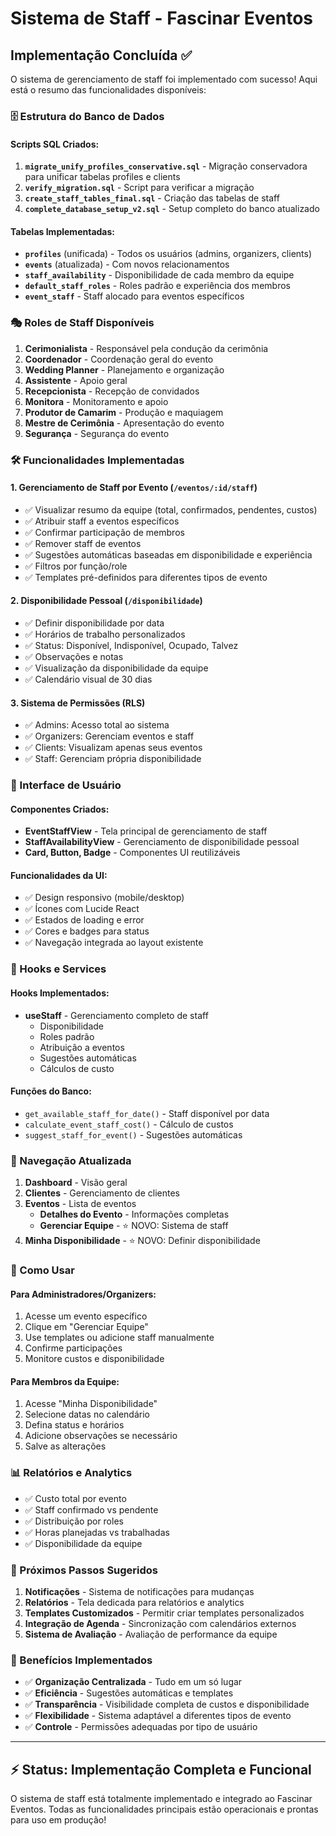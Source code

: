 # Sistema de Staff - Fascinar Eventos

## Implementação Concluída ✅

O sistema de gerenciamento de staff foi implementado com sucesso! Aqui está o resumo das funcionalidades disponíveis:

### 🗄️ Estrutura do Banco de Dados

#### Scripts SQL Criados:
1. **`migrate_unify_profiles_conservative.sql`** - Migração conservadora para unificar tabelas profiles e clients
2. **`verify_migration.sql`** - Script para verificar a migração
3. **`create_staff_tables_final.sql`** - Criação das tabelas de staff
4. **`complete_database_setup_v2.sql`** - Setup completo do banco atualizado

#### Tabelas Implementadas:
- **`profiles`** (unificada) - Todos os usuários (admins, organizers, clients)
- **`events`** (atualizada) - Com novos relacionamentos
- **`staff_availability`** - Disponibilidade de cada membro da equipe
- **`default_staff_roles`** - Roles padrão e experiência dos membros
- **`event_staff`** - Staff alocado para eventos específicos

### 🎭 Roles de Staff Disponíveis

1. **Cerimonialista** - Responsável pela condução da cerimônia
2. **Coordenador** - Coordenação geral do evento
3. **Wedding Planner** - Planejamento e organização
4. **Assistente** - Apoio geral
5. **Recepcionista** - Recepção de convidados
6. **Monitora** - Monitoramento e apoio
7. **Produtor de Camarim** - Produção e maquiagem
8. **Mestre de Cerimônia** - Apresentação do evento
9. **Segurança** - Segurança do evento

### 🛠️ Funcionalidades Implementadas

#### 1. Gerenciamento de Staff por Evento (`/eventos/:id/staff`)
- ✅ Visualizar resumo da equipe (total, confirmados, pendentes, custos)
- ✅ Atribuir staff a eventos específicos
- ✅ Confirmar participação de membros
- ✅ Remover staff de eventos
- ✅ Sugestões automáticas baseadas em disponibilidade e experiência
- ✅ Filtros por função/role
- ✅ Templates pré-definidos para diferentes tipos de evento

#### 2. Disponibilidade Pessoal (`/disponibilidade`)
- ✅ Definir disponibilidade por data
- ✅ Horários de trabalho personalizados
- ✅ Status: Disponível, Indisponível, Ocupado, Talvez
- ✅ Observações e notas
- ✅ Visualização da disponibilidade da equipe
- ✅ Calendário visual de 30 dias

#### 3. Sistema de Permissões (RLS)
- ✅ Admins: Acesso total ao sistema
- ✅ Organizers: Gerenciam eventos e staff
- ✅ Clients: Visualizam apenas seus eventos
- ✅ Staff: Gerenciam própria disponibilidade

### 🎨 Interface de Usuário

#### Componentes Criados:
- **EventStaffView** - Tela principal de gerenciamento de staff
- **StaffAvailabilityView** - Gerenciamento de disponibilidade pessoal
- **Card, Button, Badge** - Componentes UI reutilizáveis

#### Funcionalidades da UI:
- ✅ Design responsivo (mobile/desktop)
- ✅ Ícones com Lucide React
- ✅ Estados de loading e error
- ✅ Cores e badges para status
- ✅ Navegação integrada ao layout existente

### 🔧 Hooks e Services

#### Hooks Implementados:
- **useStaff** - Gerenciamento completo de staff
  - Disponibilidade
  - Roles padrão
  - Atribuição a eventos
  - Sugestões automáticas
  - Cálculos de custo

#### Funções do Banco:
- `get_available_staff_for_date()` - Staff disponível por data
- `calculate_event_staff_cost()` - Cálculo de custos
- `suggest_staff_for_event()` - Sugestões automáticas

### 📱 Navegação Atualizada

1. **Dashboard** - Visão geral
2. **Clientes** - Gerenciamento de clientes
3. **Eventos** - Lista de eventos
   - **Detalhes do Evento** - Informações completas
   - **Gerenciar Equipe** - ⭐ NOVO: Sistema de staff
4. **Minha Disponibilidade** - ⭐ NOVO: Definir disponibilidade

### 🚀 Como Usar

#### Para Administradores/Organizers:
1. Acesse um evento específico
2. Clique em "Gerenciar Equipe"
3. Use templates ou adicione staff manualmente
4. Confirme participações
5. Monitore custos e disponibilidade

#### Para Membros da Equipe:
1. Acesse "Minha Disponibilidade"
2. Selecione datas no calendário
3. Defina status e horários
4. Adicione observações se necessário
5. Salve as alterações

### 📊 Relatórios e Analytics

- ✅ Custo total por evento
- ✅ Staff confirmado vs pendente
- ✅ Distribuição por roles
- ✅ Horas planejadas vs trabalhadas
- ✅ Disponibilidade da equipe

### 🔄 Próximos Passos Sugeridos

1. **Notificações** - Sistema de notificações para mudanças
2. **Relatórios** - Tela dedicada para relatórios e analytics
3. **Templates Customizados** - Permitir criar templates personalizados
4. **Integração de Agenda** - Sincronização com calendários externos
5. **Sistema de Avaliação** - Avaliação de performance da equipe

### 🎯 Benefícios Implementados

- ✅ **Organização Centralizada** - Tudo em um só lugar
- ✅ **Eficiência** - Sugestões automáticas e templates
- ✅ **Transparência** - Visibilidade completa de custos e disponibilidade
- ✅ **Flexibilidade** - Sistema adaptável a diferentes tipos de evento
- ✅ **Controle** - Permissões adequadas por tipo de usuário

---

## ⚡ Status: Implementação Completa e Funcional

O sistema de staff está totalmente implementado e integrado ao Fascinar Eventos. Todas as funcionalidades principais estão operacionais e prontas para uso em produção!
